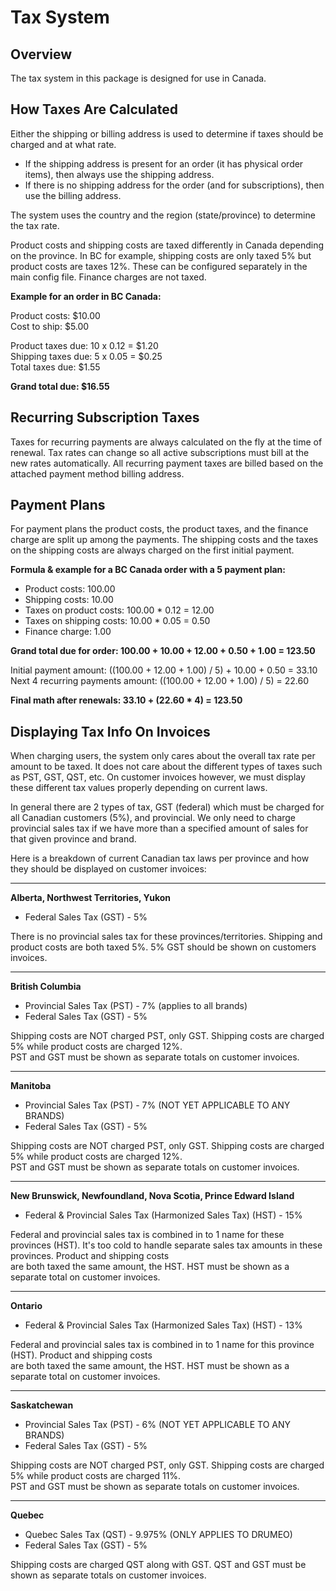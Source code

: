 # Tax System

## Overview

The tax system in this package is designed for use in Canada.

## How Taxes Are Calculated

Either the shipping or billing address is used to determine if taxes should be charged and at what rate.

- If the shipping address is present for an order (it has physical order items), then always use the shipping address.
- If there is no shipping address for the order (and for subscriptions), then use the billing address.

The system uses the country and the region (state/province) to determine the tax rate.

Product costs and shipping costs are taxed differently in Canada depending on the province. In BC for example, 
shipping costs are only taxed 5% but product costs are taxes 12%. These can be configured separately 
in the main config file. Finance charges are not taxed.

**Example for an order in BC Canada:**

Product costs: $10.00  
Cost to ship: $5.00

Product taxes due: 10 x 0.12 = $1.20  
Shipping taxes due: 5 x 0.05 = $0.25  
Total taxes due: $1.55  

**Grand total due: $16.55**

## Recurring Subscription Taxes

Taxes for recurring payments are always calculated on the fly at the time of renewal. Tax rates can change so all 
active subscriptions must bill at the new rates automatically. All recurring payment taxes are billed based on the 
attached payment method billing address.

## Payment Plans

For payment plans the product costs, the product taxes, and the finance charge are split up among the payments. The 
shipping costs and the taxes on the shipping costs are always charged on the first initial payment.

**Formula & example for a BC Canada order with a 5 payment plan:**

- Product costs: 100.00
- Shipping costs: 10.00
- Taxes on product costs: 100.00 * 0.12 = 12.00
- Taxes on shipping costs: 10.00 * 0.05 = 0.50
- Finance charge: 1.00

**Grand total due for order: 100.00 + 10.00 + 12.00 + 0.50 + 1.00 = 123.50**  

Initial payment amount: ((100.00 + 12.00 + 1.00) / 5) + 10.00 + 0.50 = 33.10  
Next 4 recurring payments amount: ((100.00 + 12.00 + 1.00) / 5) = 22.60  

**Final math after renewals: 33.10 + (22.60 * 4) = 123.50**  

## Displaying Tax Info On Invoices

When charging users, the system only cares about the overall tax rate per amount to be taxed. It does not care 
about the different types of taxes such as PST, GST, QST, etc. On customer invoices however, we must display these 
different tax values properly depending on current laws.

In general there are 2 types of tax, GST (federal) which must be charged for all Canadian customers (5%), and
provincial. We only need to charge provincial sales tax if we have more than a specified amount of sales for that 
given province and brand.

Here is a breakdown of current Canadian tax laws per province and how they should be displayed on customer 
invoices:

---
**Alberta, Northwest Territories, Yukon**
- Federal Sales Tax (GST) - 5%

There is no provincial sales tax for these provinces/territories. Shipping and product costs are both taxed 5%. 
5% GST should be shown on customers invoices.

---
**British Columbia**
- Provincial Sales Tax (PST) - 7% (applies to all brands)
- Federal Sales Tax (GST) - 5%

Shipping costs are NOT charged PST, only GST. Shipping costs are charged 5% while product costs are charged 12%.  
PST and GST must be shown as separate totals on customer invoices.

---
**Manitoba**
- Provincial Sales Tax (PST) - 7% (NOT YET APPLICABLE TO ANY BRANDS)
- Federal Sales Tax (GST) - 5%

Shipping costs are NOT charged PST, only GST. Shipping costs are charged 5% while product costs are charged 12%.  
PST and GST must be shown as separate totals on customer invoices.

---
**New Brunswick, Newfoundland, Nova Scotia, Prince Edward Island**
- Federal & Provincial Sales Tax (Harmonized Sales Tax) (HST) - 15%

Federal and provincial sales tax is combined in to 1 name for these provinces (HST). It's too cold 
to handle separate sales tax amounts in these provinces. Product and shipping costs  
are both taxed the same amount, the HST.
HST must be shown as a separate total on customer invoices.

---
**Ontario**
- Federal & Provincial Sales Tax (Harmonized Sales Tax) (HST) - 13%

Federal and provincial sales tax is combined in to 1 name for this province (HST). Product and shipping costs  
are both taxed the same amount, the HST.
HST must be shown as a separate total on customer invoices.

---
**Saskatchewan**
- Provincial Sales Tax (PST) - 6% (NOT YET APPLICABLE TO ANY BRANDS)
- Federal Sales Tax (GST) - 5%

Shipping costs are NOT charged PST, only GST. Shipping costs are charged 5% while product costs are charged 11%.  
PST and GST must be shown as separate totals on customer invoices.

---
**Quebec**
- Quebec Sales Tax (QST) - 9.975% (ONLY APPLIES TO DRUMEO)
- Federal Sales Tax (GST) - 5%

Shipping costs are charged QST along with GST.
QST and GST must be shown as separate totals on customer invoices.